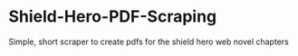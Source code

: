 # Shield-Hero-PDF-Scraping
Simple, short scraper to create pdfs for the shield hero web novel chapters 
